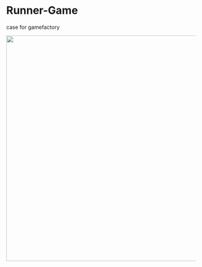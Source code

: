 # Runner-Game
case for gamefactory

<img width=800 height=600 src="https://github.com/Jonset/Runner-Game/blob/main/img/clonny.gif"><img/>
